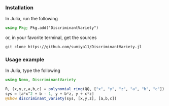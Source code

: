 
### Installation

In Julia, run the following

```julia
using Pkg; Pkg.add("DiscriminantVariety")
```

or, in your favorite terminal, get the sources

```
git clone https://github.com/sumiya11/DiscriminantVariety.jl
```

### Usage example

In Julia, type the following

```julia
using Nemo, DiscriminantVariety

R, (x,y,z,a,b,c) = polynomial_ring(QQ, ["x", "y", "z", "a", "b", "c"])
sys = [a*x^2 + b - 1, y + b*z, y + c*z]
@show discriminant_variety(sys, [x,y,z], [a,b,c])
```

